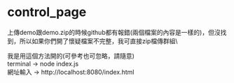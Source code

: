 # control_page

上傳demo跟demo.zip的時候github都有報錯(兩個檔案的內容是一樣的)，但沒找到，所以如果你們開了懷疑檔案不完整，我可直接zip檔傳群組\


我是用這個方法開的(可參考也可忽略，請隨意)\
terminal -> node index.js \
網址輸入 -> http://localhost:8080/index.html

